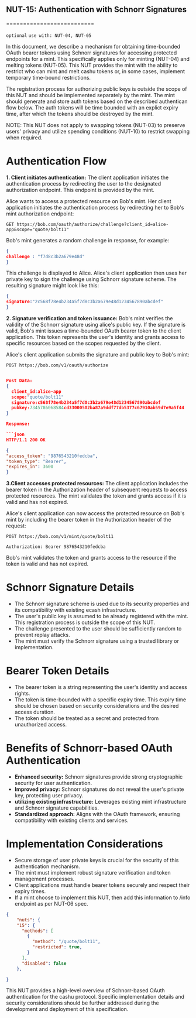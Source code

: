 ## NUT-15: Authentication with Schnorr Signatures
==========================

`optional` `use with: NUT-04, NUT-05`

In this document, we describe a mechanism for obtaining time-bounded OAuth bearer tokens using Schnorr signatures for accessing protected endpoints for a mint. This specifically applies only for minting (NUT-04) and melting tokens (NUT-05). This NUT provides the mint with the ability to restrict who can mint and melt cashu tokens or, in some cases, implement temporary time-bound restrictions.

The registration process for authorizing public keys is outside the scope of this NUT and should be implemented separately by the mint. The mint should generate and store auth tokens based on the described authentican flow below. The auth tokens will be time bounded with an explict expiry time, after which the tokens should be destroyed by the mint.  

NOTE: This NUT does not apply to swapping tokens (NUT-03) to preserve users' privacy and utilize spending conditions (NUT-10) to restrict swapping when required. 

# Authentication Flow

**1. Client initiates authentication:** The client application initiates the authentication process by redirecting the user to the designated authorization endpoint. This endpoint is provided by the mint.

Alice wants to access a protected resource on Bob's mint. Her client application initiates the authentication process by redirecting her to Bob's mint authorization endpoint:

```http
GET https://bob.com/oauth/authorize/challenge?client_id=alice-app&scope="quote/bolt11"
```
Bob's mint generates a random challenge in response, for example:

```json
{
challenge : "f7d8c3b2a679e48d"
}
```

This challenge is displayed to Alice. Alice's client application then uses her private key to sign the challenge using Schnorr signature scheme. The resulting signature might look like this:

```json
{
signature:"2c568f78e4b234a5f7d8c3b2a679e48d1234567890abcdef"
}
```

**2. Signature verification and token issuance:** Bob's mint verifies the validity of the Schnorr signature using alice's public key. If the signature is valid, Bob's mint issues a time-bounded OAuth bearer token to the client application. This token represents the user's identity and grants access to specific resources based on the scopes requested by the client.

Alice's client application submits the signature and public key to Bob's mint:

```http
POST https://bob.com/v1/oauth/authorize
```
``` json

Post Data:
{
  client_id:alice-app 
  scope:"quote/bolt11"
  signature:c568f78e4b234a5f7d8c3b2a679e48d1234567890abcdef
  pubkey:7345786068584cd33000582ba87a9ddf77db5377c67910ab59d7e9a5f44
}

Response:

```json
HTTP/1.1 200 OK

{
"access_token": "9876543210fedcba",
"token_type": "Bearer",
"expires_in": 3600
}
```

**3.Client accesses protected resources:** The client application includes the bearer token in the Authorization header of subsequent requests to access protected resources. The mint validates the token and grants access if it is valid and has not expired.

Alice's client application can now access the protected resource on Bob's mint by including the bearer token in the Authorization header of the request:

```http
POST https://bob.com/v1/mint/quote/bolt11

Authorization: Bearer 9876543210fedcba
```

Bob's mint validates the token and grants access to the resource if the token is valid and has not expired.


# Schnorr Signature Details

- The Schnorr signature scheme is used due to its security properties and its compatibility with existing ecash infrastructure.
- The user's public key is assumed to be already registered with the mint. This registration process is outside the scope of this NUT.
- The challenge presented to the user should be sufficiently random to prevent replay attacks.
- The mint must verify the Schnorr signature using a trusted library or implementation.

# Bearer Token Details

- The bearer token is a string representing the user's identity and access rights.
- The token is time-bounded with a specific expiry time. This expiry time should be chosen based on security considerations and the desired access duration.
- The token should be treated as a secret and protected from unauthorized access.

# Benefits of Schnorr-based OAuth Authentication

- **Enhanced security:** Schnorr signatures provide strong cryptographic security for user authentication.
- **Improved privacy:** Schnorr signatures do not reveal the user's private key, protecting user privacy.
- **utilizing existing infrastructure:** Leverages existing mint infrastructure and Schnorr signature capabilities.
- **Standardized approach:** Aligns with the OAuth framework, ensuring compatibility with existing clients and services.

# Implementation Considerations

- Secure storage of user private keys is crucial for the security of this authentication mechanism.
- The mint must implement robust signature verification and token management processes.
- Client applications must handle bearer tokens securely and respect their expiry times.
- If a mint choose to implement this NUT, then add this information to /info endpoint as per NUT-06 spec.

```json
{
    "nuts": {
    "15": {
      "methods": [
        {
          "method": "/quote/bolt11",
          "restricted": true,     
        }
      ],
      "disabled": false
    },

}

```

This NUT provides a high-level overview of Schnorr-based OAuth authentication for the cashu protocol. Specific implementation details and security considerations should be further addressed during the development and deployment of this  specification.